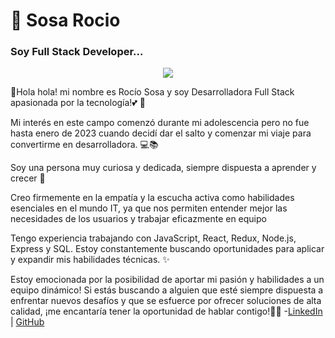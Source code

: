  # 🚀 Sosa Rocio
### Soy Full Stack Developer...
<div id="header" align= "center">
<img src="https://media.giphy.com/media/v1.Y2lkPTc5MGI3NjExMG5rNzVhOW56YXE4bm1qZGIzb2NneWpnYnV5cW15MWNmZHRza3RjMCZlcD12MV9pbnRlcm5hbF9naWZfYnlfaWQmY3Q9Zw/2UCt7zbmsLoCXybx6t/giphy.gif"/>
</div>

👋Hola hola! mi nombre es Rocío Sosa y soy Desarrolladora Full Stack apasionada por la tecnología!💕 💌

Mi interés en este campo comenzó durante mi adolescencia
pero no fue hasta enero de 2023 cuando decidí dar el salto y comenzar mi viaje para convertirme en desarrolladora. 💻📚

Soy una persona muy curiosa y dedicada, siempre dispuesta a aprender y crecer 💫

Creo firmemente en la empatía y la escucha activa como habilidades esenciales en el mundo IT,
ya que nos permiten entender mejor las necesidades de los usuarios y trabajar eficazmente en equipo

Tengo experiencia trabajando con JavaScript, React, Redux, Node.js, Express y SQL.
Estoy constantemente buscando oportunidades para aplicar y expandir mis habilidades técnicas. ✨

Estoy emocionada por la posibilidad de aportar mi pasión y habilidades a un equipo dinámico!
Si estás buscando a alguien que esté siempre dispuesta a enfrentar nuevos desafíos y que se esfuerce por ofrecer soluciones de alta calidad,
¡me encantaría tener la oportunidad de hablar contigo!📩📩
-[LinkedIn](www.linkedin.com/in/denise-rocio-sosa-bb82b0108) | [GitHub](https://github.com/DeniseSosa)

